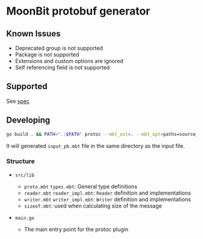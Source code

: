 # MoonBit protobuf generator

## Known Issues

- Deprecated group is not supported
- Package is not supported
- Extensions and custom options are ignored
- Self referencing field is not supported

## Supported

See [spec](doc/spec.md)

## Developing

```sh
go build . && PATH=".:$PATH" protoc --mbt_out=. --mbt_opt=paths=source_relative src/test/input.proto
```

It will generated `input_pb.mbt` file in the same directory as the input file.

### Structure

- `src/lib`
    - `proto.mbt` `types.mbt`: General type definitions
    - `reader.mbt` `reader_impl.mbt`: `Reader` definition and implementations
    - `writer.mbt` `writer_impl.mbt`: `Writer` definition and implementations
    - `sizeof.mbt`: used when calculating size of the message

- `main.go`
    - The main entry point for the protoc plugin